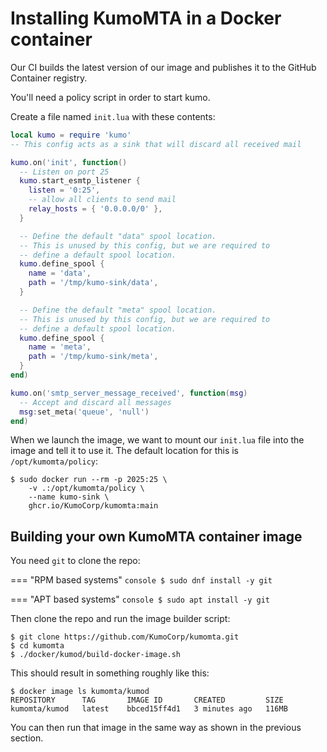 # Installing KumoMTA in a Docker container

Our CI builds the latest version of our image and publishes it
to the GitHub Container registry.

You'll need a policy script in order to start kumo.

Create a file named `init.lua` with these contents:

```lua
local kumo = require 'kumo'
-- This config acts as a sink that will discard all received mail

kumo.on('init', function()
  -- Listen on port 25
  kumo.start_esmtp_listener {
    listen = '0:25',
    -- allow all clients to send mail
    relay_hosts = { '0.0.0.0/0' },
  }

  -- Define the default "data" spool location.
  -- This is unused by this config, but we are required to
  -- define a default spool location.
  kumo.define_spool {
    name = 'data',
    path = '/tmp/kumo-sink/data',
  }

  -- Define the default "meta" spool location.
  -- This is unused by this config, but we are required to
  -- define a default spool location.
  kumo.define_spool {
    name = 'meta',
    path = '/tmp/kumo-sink/meta',
  }
end)

kumo.on('smtp_server_message_received', function(msg)
  -- Accept and discard all messages
  msg:set_meta('queue', 'null')
end)
```

When we launch the image, we want to mount our `init.lua` file into the image
and tell it to use it.  The default location for this is `/opt/kumomta/policy`:

```console
$ sudo docker run --rm -p 2025:25 \
    -v .:/opt/kumomta/policy \
    --name kumo-sink \
    ghcr.io/KumoCorp/kumomta:main
```

## Building your own KumoMTA container image

You need `git` to clone the repo:

=== "RPM based systems"
    ```console
    $ sudo dnf install -y git
    ```

=== "APT based systems"
    ```console
    $ sudo apt install -y git
    ```

Then clone the repo and run the image builder script:

```console
$ git clone https://github.com/KumoCorp/kumomta.git
$ cd kumomta
$ ./docker/kumod/build-docker-image.sh
```

This should result in something roughly like this:

```console
$ docker image ls kumomta/kumod
REPOSITORY      TAG       IMAGE ID       CREATED         SIZE
kumomta/kumod   latest    bbced15ff4d1   3 minutes ago   116MB
```

You can then run that image in the same way as shown in the previous section.
